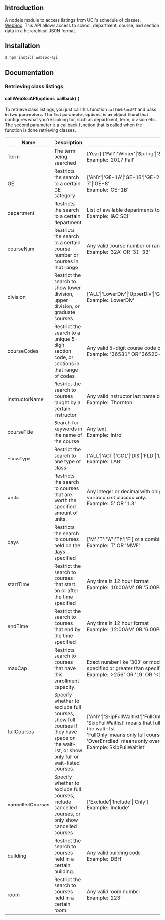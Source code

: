 ## Introduction
A nodejs module to access listings from UCI's schedule of classes, [WebSoc](https://www.reg.uci.edu/perl/WebSoc).
This API allows access to school, department, course, and section data in a hierarchical JSON format.
## Installation
`$ npm install websoc-api`

## Documentation
### Retrieving class listings
#### callWebSocAPI(options, callback) {
To retrieve class listings, you just call this function `callWebSocAPI` and pass in two parameters. The first parameter, options, is an object-literal
that configures what you're looking for, such as department, term, division etc. The second parameter is a callback function
that is called when the function is done retrieving classes.

| Name             | Description                                                                                                                                | Formatting                                                                                                                                                                                                                                                                                              | Note                                                                                          | Default   |
|------------------|--------------------------------------------------------------------------------------------------------------------------------------------|---------------------------------------------------------------------------------------------------------------------------------------------------------------------------------------------------------------------------------------------------------------------------------------------------------|-----------------------------------------------------------------------------------------------|-----------|
| Term             | The term being searched                                                                                                                    | \[Year\] \['Fall'&#124;'Winter'&#124;'Spring'&#124;'Summer1'&#124;'Summer2'&#124;'Summer10wk'\]<br />Example: '2017 Fall'                                                                                                                                                                                                            | Required. Schedule for your selected term must be available on WebSoc.                        | None      |
| GE               | Restricts the search to a certain GE category                                                                                              | \['ANY'&#124;'GE-1A'&#124;'GE-1B'&#124;'GE-2'&#124;'GE-3'&#124;'GE-4'&#124;'GE-5A'&#124;'GE-5B'&#124;'GE-6'&#124;'GE-7'&#124;'GE-8'\]<br />Example: 'GE-1B'                                                                                                                                                                                                   | Must specify at least one of department, GE, courseCodes, or instructorName                   | None      |
| department       | Restricts the search to a certain department                                                                                               | List of available departments to search available in file depts.txt<br />Example: 'I&C SCI'                                                                                                                                                                                                                 | Must specify at least one of department, GE, courseCodes, or instructorName                   | None      |
| courseNum        | Restricts the search to a certain course number or courses in that range                                                                   | Any valid course number or range<br />Example: '32A' OR '31-33'                                                                                                                                                                                                                                             |                                                                                               | None      |
| division         | Restrict the search to show lower division, upper division, or graduate courses                                                            | \['ALL'&#124;'LowerDiv'&#124;'UpperDiv'&#124;'Graduate'\]<br />Example: 'LowerDiv'                                                                                                                                                                                                                                          |                                                                                               | 'ALL'     |
| courseCodes      | Restrict the search to a unique 5-digit section code, or sections in that range of codes                                                   | Any valid 5-digit course code or range<br />Example: "36531" OR "36520-36536"                                                                                                                                                                                                                                | Must specify at least one of department, GE, courseCodes, or instructorName                   | None      |
| instructorName   | Restrict the search to courses taught by a certain instructor                                                                              | Any valid instructor last name or part of last name<br />Example: 'Thornton'                                                                                                                                                                                                                                 | Enter last name only                                                                          | None      |
| courseTitle      | Search for keywords in the name of the course                                                                                              | Any text<br />Example: 'Intro'                                                                                                                                                                                                                                                                              |                                                                                               | None      |
| classType        | Restrict the search to one type of class                                                                                                   | \['ALL'&#124;'ACT'&#124;'COL'&#124;'DIS'&#124;'FLD'&#124;'LAB'&#124;'LEC'&#124;'QIZ'&#124;'RES'&#124;'SEM'&#124;'STU'&#124;'TAP'&#124;'TUT'\]<br />Example: 'LAB'                                                                                                                                                                                                        |                                                                                               | 'ALL'     |
| units            | Restricts the search to courses that are worth the specified amount of units.                                                              | Any integer or decimal with only tenths place precision, or 'VAR' to look for variable unit classes only.<br />Example: '5' OR '1.3'                                                                                                                                                                         |                                                                                               | None      |
| days             | Restricts the search to courses held on the days specified                                                                                 | \['M'&#124;'T'&#124;'W'&#124;'Th'&#124;'F'\] or a combination of these days<br />Example: 'T' OR 'MWF'                                                                                                                                                                                                                           |                                                                                               | None      |
| startTime        | Restrict the search to courses that start on or after the time specified                                                                   | Any time in 12 hour format<br />Example: '10:00AM' OR '5:00PM'                                                                                                                                                                                                                                               | Only enter sharp hours                                                                        | None      |
| endTime          | Restrict the search to courses that end by the time specified                                                                              | Any time in 12 hour format<br />Example: '12:00AM' OR '6:00PM'                                                                                                                                                                                                                                               | Only enter sharp hours                                                                        | None      |
| maxCap           | Restricts search to courses that have this enrollment capacity.                                                                            | Exact number like '300' or modified with '<' or '>' to indicate less than specified or greater than specified.<br />Example: '>256' OR '19' OR '<19'                                                                                                                                                         |                                                                                               | None      |
| fullCourses      | Specify whether to exclude full courses, show full courses if they have  space on the wait-list, or show only full or wait-listed courses. | \['ANY'&#124;'SkipFullWaitlist'&#124;'FullOnly'&#124;'OverEnrolled'\] <br />'SkipFullWaitlist' means that full courses will be included if there's space on the wait-list <br />'FullOnly' means only full courses will be retrieved <br />'OverEnrolled' means only over-enrolled courses will be retrieved<br />Example:'SkipFullWaitlist' |                                                                                               | 'ANY'     |
| cancelledCourses | Specify whether to exclude full courses, include cancelled courses, or  only show cancelled courses                                        | \['Exclude'&#124;'Include'&#124;'Only'\]<br />Example: 'Include'                                                                                                                                                                                                                                                       |                                                                                               | 'EXCLUDE' |
| building         | Restrict the search to courses held in a certain building.                                                                                 | Any valid building code<br />Example: 'DBH'                                                                                                                                                                                                                                                                  | The value is a building code. Building codes found here: https://www.reg.uci.edu/addl/campus/ | None      |
| room             | Restrict the search to courses held in a certain room.                                                                                     | Any valid room number<br />Example: '223'                                                                                                                                                                                                                                                                  | You must specify a building code if you specify a room number                                 | None      |